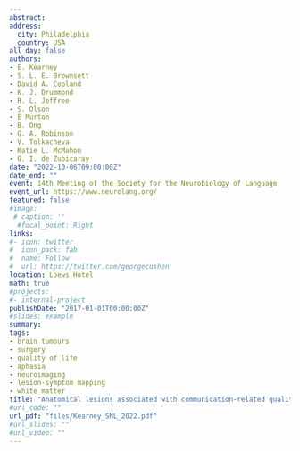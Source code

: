 ```yaml
---
abstract: 
address:
  city: Philadelphia
  country: USA
all_day: false
authors:
- E. Kearney
- S. L. E. Brownsett
- David A. Copland
- K. J. Drummond
- R. L. Jeffree
- S. Olson
- E Murton
- B. Ong
- G. A. Robinson
- V. Tolkacheva
- Katie L. McMahon
- G. I. de Zubicaray
date: "2022-10-06T09:00:00Z"
date_end: ""
event: 14th Meeting of the Society for the Neurobiology of Language
event_url: https://www.neurolang.org/
featured: false
#image:
 # caption: ''
  #focal_point: Right
links:
#- icon: twitter
#  icon_pack: fab
#  name: Follow
#  url: https://twitter.com/georgecushen
location: Loews Hotel
math: true
#projects:
#- internal-project
publishDate: "2017-01-01T00:00:00Z"
#slides: example
summary: 
tags: 
- brain tumours 
- surgery
- quality of life
- aphasia
- neuroimaging
- lesion-symptom mapping
- white matter
title: "Anatomical lesions associated with communication-related quality of life following surgical removal of primary left-hemisphere tumours"
#url_code: ""
url_pdf: "files/Kearney_SNL_2022.pdf"
#url_slides: ""
#url_video: ""
---
```



